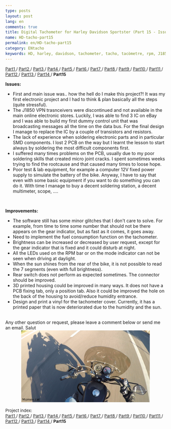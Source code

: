 ```yaml
---
type: posts
layout: post
lang: en
comments: true
title: Digital Tachometer for Harley Davidson Sportster (Part 15 - Issues during development and improvements)
name: HD-tacho-part15
permalink: en/HD-tacho-part15
category: ENtacho
keywords: HD, harley, davidson, tachometer, tacho, tacòmetre, rpm, J1850, SAE, improvements, project, errors, problems, issues
---
```

<p>
<font size="2"> 
<a href="/en/HD-tacho-part1">Part1 </a>/
<a href="/en/HD-tacho-part2"> Part2 </a>/
<a href="/en/HD-tacho-part3"> Part3 </a>/
<a href="/en/HD-tacho-part4"> Part4 </a>/
<a href="/en/HD-tacho-part5"> Part5 </a>/
<a href="/en/HD-tacho-part6"> Part6 </a>/
<a href="/en/HD-tacho-part7"> Part7 </a>/
<a href="/en/HD-tacho-part8"> Part8 </a>/
<a href="/en/HD-tacho-part9"> Part9 </a>/
<a href="/en/HD-tacho-part10"> Part10 </a>/
<a href="/en/HD-tacho-part11"> Part11 </a>/
<a href="/en/HD-tacho-part12"> Part12 </a>/
<a href="/en/HD-tacho-part13"> Part13 </a>/
<a href="/en/HD-tacho-part14"> Part14 </a>/
<b> Part15 </b>
 </font>
</p>

<b>Issues:</b><br>
- First and main issue was.. how the hell do I make this project?! It was my first electronic project and I had to think & plan basically all the steps (quite stressful).<br>
- The J1850 VPN trasnceivers were discontinued and not available in the main online electronic stores. Luckily, I was able to find 3 IC on eBay and I was able to build my first dummy control unit that was broadcasting messages all the time on the data bus. For the final design I manage to replace the IC by a couple of transistors and resistors.<br>
- The lack of experience when soldering electronic parts and in particular SMD components. I lost 2 PCB on the way but I learnt the lesson to start always by soldering the most difficult components first.<br>
- I suffered many times problems on the PCB, usually due to my poor soldering skills that created micro joint cracks. I spent sometimes weeks trying to find the rootcause and that caused many times to loose hope. <br>
- Poor test & lab equipment, for example a computer 12V fixed power supply to simulate the battery of the bike. Anyway, I have to say that even with some basic equipment if you want to do something you can do it. With time I manage to buy a decent soldering station, a decent multimeter, scope, ....<br>

<br>

<b>Improvements:</b><br>
- The software still has some minor glitches that I don't care to solve. For example, from time to time some number that should not be there appears on the gear indicator, but as fast as it comes, it goes away. <br>
- Need to implement the fuel consumption function on the tachometer. <br>
- Brightness can be increased or decreased by user request, except for the gear indicator that is fixed and it could disturb at night.<br>
- All the LEDs used on the RPM bar or on the mode indicator can not be seen when driving at daylight.<br>
- When the sun shines from the rear of the bike, it is not possible to read the 7 segments (even with full brightness).<br>
- Rear switch does not perform as expected sometimes. The connector should be improved.<br>
- 3D printed housing could be improved in many ways. It does not have a PCB fixing tab, only a position tab. Also it could be improved the hole on the back of the housing to avoid/reduce humidity entrance.<br>
- Design and print a vinyl for the tachometer cover. Currently, it has a printed paper that is now deteriorated due to the humidity and the sun.


<br>
Any other question or request, please leave a comment below or send me an email.
Salut

<center>
<img src="/images/Part14/04.png" width="80%" alt="Content: Homemade Digital Tahcometer for Sportster. Source: Momex.cat" title="Homemade Digital Tahcometer for Sportster">
</center>

<p>
<font size="2"> 
Project index:<br> 
<a href="/en/HD-tacho-part1">Part1 </a>/
<a href="/en/HD-tacho-part2"> Part2 </a>/
<a href="/en/HD-tacho-part3"> Part3 </a>/
<a href="/en/HD-tacho-part4"> Part4 </a>/
<a href="/en/HD-tacho-part5"> Part5 </a>/
<a href="/en/HD-tacho-part6"> Part6 </a>/
<a href="/en/HD-tacho-part7"> Part7 </a>/
<a href="/en/HD-tacho-part8"> Part8 </a>/
<a href="/en/HD-tacho-part9"> Part9 </a>/
<a href="/en/HD-tacho-part10"> Part10 </a>/
<a href="/en/HD-tacho-part11"> Part11 </a>/
<a href="/en/HD-tacho-part12"> Part12 </a>/
<a href="/en/HD-tacho-part13"> Part13 </a>/
<a href="/en/HD-tacho-part14"> Part14 </a>/
<b> Part15 </b>
 </font>
</p>
